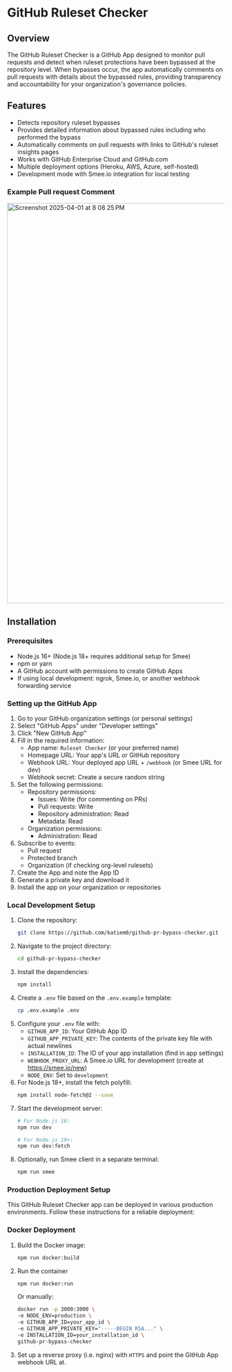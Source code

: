 # GitHub Ruleset Checker

## Overview

The GitHub Ruleset Checker is a GitHub App designed to monitor pull requests and detect when ruleset protections have been bypassed at the repository level. When bypasses occur, the app automatically comments on pull requests with details about the bypassed rules, providing transparency and accountability for your organization's governance policies.

## Features

- Detects repository ruleset bypasses
- Provides detailed information about bypassed rules including who performed the bypass
- Automatically comments on pull requests with links to GitHub's ruleset insights pages
- Works with GitHub Enterprise Cloud and GitHub.com
- Multiple deployment options (Heroku, AWS, Azure, self-hosted)
- Development mode with Smee.io integration for local testing

### Example Pull request Comment

<img width="927" alt="Screenshot 2025-04-01 at 8 08 25 PM" src="https://github.com/user-attachments/assets/68afd768-a2d1-459a-b68a-2508cc195d5c" />


## Installation

### Prerequisites

- Node.js 16+ (Node.js 18+ requires additional setup for Smee)
- npm or yarn
- A GitHub account with permissions to create GitHub Apps
- If using local development: ngrok, Smee.io, or another webhook forwarding service

### Setting up the GitHub App

1. Go to your GitHub organization settings (or personal settings)
2. Select "GitHub Apps" under "Developer settings"
3. Click "New GitHub App"
4. Fill in the required information:
   - App name: `Ruleset Checker` (or your preferred name)
   - Homepage URL: Your app's URL or GitHub repository
   - Webhook URL: Your deployed app URL + `/webhook` (or Smee URL for dev)
   - Webhook secret: Create a secure random string
5. Set the following permissions:
   - Repository permissions:
     - Issues: Write (for commenting on PRs)
     - Pull requests: Write
     - Repository administration: Read
     - Metadata: Read
   - Organization permissions:
     - Administration: Read
6. Subscribe to events:
   - Pull request
   - Protected branch
   - Organization (if checking org-level rulesets)
7. Create the App and note the App ID
8. Generate a private key and download it
9. Install the app on your organization or repositories

### Local Development Setup

1. Clone the repository:
   ```bash
   git clone https://github.com/katiem0/github-pr-bypass-checker.git
   ```
2. Navigate to the project directory:
   ```bash
   cd github-pr-bypass-checker
   ```
3. Install the dependencies:
   ```bash
   npm install
   ```
4. Create a `.env` file based on the `.env.example` template:
   ```bash
   cp .env.example .env
   ```
5. Configure your `.env` file with:
   - `GITHUB_APP_ID`: Your GitHub App ID
   - `GITHUB_APP_PRIVATE_KEY`: The contents of the private key file with actual newlines
   - `INSTALLATION_ID`: The ID of your app installation (find in app settings)
   - `WEBHOOK_PROXY_URL`: A Smee.io URL for development (create at https://smee.io/new)
   - `NODE_ENV`: Set to `development`
6. For Node.js 18+, install the fetch polyfill:
   ```bash
   npm install node-fetch@2 --save
   ```
7. Start the development server:
   ```bash
   # For Node.js 16:
   npm run dev

   # For Node.js 18+:
   npm run dev:fetch
   ```
8. Optionally, run Smee client in a separate terminal:
   ```bash
   npm run smee
   ```

### Production Deployment Setup

This GitHub Ruleset Checker app can be deployed in various production environments. Follow these instructions for a reliable deployment:

### Docker Deployment

1. Build the Docker image:
   ```bash
   npm run docker:build
   ```
2. Run the container
   ```bash
   npm run docker:run
   ```
   Or manually:
   ```bash
   docker run -p 3000:3000 \
   -e NODE_ENV=production \
   -e GITHUB_APP_ID=your_app_id \
   -e GITHUB_APP_PRIVATE_KEY="-----BEGIN RSA..." \
   -e INSTALLATION_ID=your_installation_id \
   github-pr-bypass-checker
   ```
3. Set up a reverse proxy (i.e. nginx) with `HTTPS` and point the GitHub App webhook URL at.
